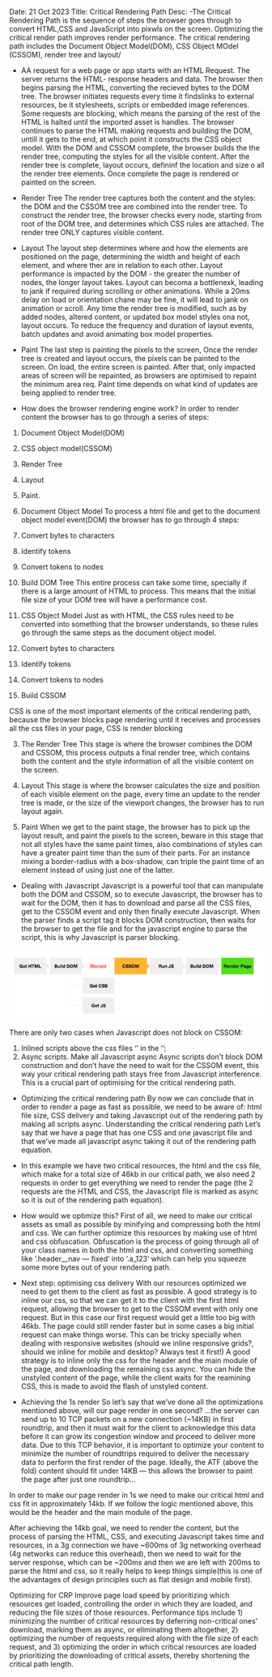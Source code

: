 Date: 21 Oct 2023
Title: Critical Rendering Path
Desc:
-The Critical Rendering Path is the sequence of steps the browser goes through to convert HTML,CSS and JavaScript into pixwls on the screen. Optimizing the critical render path improves render performance. The critical rendering path includes the Document Object Model(DOM), CSS Object MOdel (CSSOM), render tree and layout/

- AA request for a web page or app starts with an HTML Request. The server returns the HTML- response headers and data. The browser then begins parsing the HTML, converting the recieved bytes to the DOM tree. The browser initiates requests every time it findslinks to external resources, be it stylesheets, scripts or embedded image references. Some requests are blocking, which means the parsing of the rest of the HTML is halted until the imported asset is handles. The browser continues to parse the HTML making requests and building the DOM, untill it gets to the end, at which point it constructs the CSS object model. With the DOM and CSSOM complete, the browser builds the the render tree, computing the styles for all the visible content. After the render tree is complete, layout occurs, defininf the location and size o all the render tree elements. Once complete the page is rendered or painted on the screen.

- Render Tree
The render tree captures both the content and the styles: the DOM and the CSSOM tree are combined into the render tree. To construct the render tree, the browser checks every node, starting from root of the DOM tree, and determines which CSS rules are attached. The render tree ONLY captures visible content.

- Layout
The layout step determines where and how the elements are positioned on the page, determining the width and height of each element, and where ther are in relation to each other.
Layout performance is impacted by the DOM - the greater the number of nodes, the longer layout takes. Layout can becoma a bottlenexk, leading to jank if required during scrolling or other animations. While a 20ms delay on load or orientation chane may be fine, it will lead to jank on animation or scroll. Any time the render tree is modified, such as by added nodes, altered content, or updated box model stlyles ona not, layout occurs. 
To reduce the frequency and duration of layout events, batch updates and avoid animating box model properties.

- Paint
The last step is painting the pixels to the screen, Once the render tree is created and layout occurs, the pixels can be painted to the screen. On load, the entire screen is painted. After that, only impacted areas of screen will be repainted, as browsers are optimised to repaint the minimum area req. Paint time depends on what kind of updates are being applied to render tree.

- How does the browser rendering engine work?
In order to render content the browser has to go through a series of steps:
1. Document Object Model(DOM)
2. CSS object model(CSSOM)
3. Render Tree
4. Layout
5. Paint.



1. Document Object Model
To process a html file and get to the document object model event(DOM) the browser has to go through 4 steps:
1. Convert bytes to characters
2. Identify tokens
3. Convert tokens to nodes
4. Build DOM Tree
This entire process can take some time, specially if there is a large amount of HTML to process. This means that the initial file size of your DOM tree will have a performance cost.

2. CSS Object Model
Just as with HTML, the CSS rules need to be converted into something that the browser understands, so these rules go through the same steps as the document object model.
1. Convert bytes to characters
2. Identify tokens
3. Convert tokens to nodes
4. Build CSSOM

CSS is one of the most important elements of the critical rendering path, because the browser blocks page rendering until it receives and processes all the css files in your page, CSS is render blocking

3. The Render Tree
This stage is where the browser combines the DOM and CSSOM, this process outputs a final render tree, which contains both the content and the style information of all the visible content on the screen.

4. Layout
This stage is where the browser calculates the size and position of each visible element on the page, every time an update to the render tree is made, or the size of the viewport changes, the browser has to run layout again.

5. Paint
When we get to the paint stage, the browser has to pick up the layout result, and paint the pixels to the screen, beware in this stage that not all styles have the same paint times, also combinations of styles can have a greater paint time than the sum of their parts. For an instance mixing a border-radius with a box-shadow, can triple the paint time of an element instead of using just one of the latter.

- Dealing with Javascript
Javascript is a powerful tool that can manipulate both the DOM and CSSOM, so to execute Javascript, the browser has to wait for the DOM, then it has to download and parse all the CSS files, get to the CSSOM event and only then finally execute Javascript.
When the parser finds a script tag it blocks DOM construction, then waits for the browser to get the file and for the javascript engine to parse the script, this is why Javascript is parser blocking.

![Alt text](image.png)


There are only two cases when Javascript does not block on CSSOM:
1. Inlined scripts above the css files ‘<link>’ in the ‘<head>’;
2. Async scripts.
Make all Javascript async
Async scripts don’t block DOM construction and don’t have the need to wait for the CSSOM event, this way your critical rendering path stays free from Javascript interference. This is a crucial part of optimising for the critical rendering path.


- Optimizing the critical rendering path
By now we can conclude that in order to render a page as fast as possible, we need to be aware of: html file size, CSS delivery and taking Javascript out of the rendering path by making all scripts async.
Understanding the critical rendering path
Let’s say that we have a page that has one CSS and one javascript file and that we’ve made all javascript async taking it out of the rendering path equation.


- In this example we have two critical resources, the html and the css file, which make for a total size of 46kb in our critical path, we also need 2 requests in order to get everything we need to render the page (the 2 requests are the HTML and CSS, the Javascript file is marked as async so it is out of the rendering path equation).

- How would we optimize this?
First of all, we need to make our critical assets as small as possible by minifying and compressing both the html and css. We can further optimize this resources by making use of html and css obfuscation. Obfuscation is the process of going through all of your class names in both the html and css, and converting something like ‘.header__nav — fixed’ into ‘.a_123’ which can help you squeeze some more bytes out of your rendering path.


- Next step: optimising css delivery
With our resources optimized we need to get them to the client as fast as possible. A good strategy is to inline our css, so that we can get it to the client with the first html request, allowing the browser to get to the CSSOM event with only one request.
But in this case our first request would get a little too big with 46kb. The page could still render faster but in some cases a big initial request can make things worse.
This can be tricky specially when dealing with responsive websites (should we inline responsive grids?, should we inline for mobile and desktop? Always test it first!)
A good strategy is to inline only the css for the header and the main module of the page, and downloading the remaining css async. You can hide the unstyled content of the page, while the client waits for the reamining CSS, this is made to avoid the flash of unstyled content.

- Achieving the 1s render
So let’s say that we’ve done all the optimizations mentioned above, will our page render in one second?
…the server can send up to 10 TCP packets on a new connection (~14KB) in first roundtrip, and then it must wait for the client to acknowledge this data before it can grow its congestion window and proceed to deliver more data.
Due to this TCP behavior, it is important to optimize your content to minimize the number of roundtrips required to deliver the necessary data to perform the first render of the page. Ideally, the ATF (above the fold) content should fit under 14KB — this allows the browser to paint the page after just one roundtrip…

In order to make our page render in 1s we need to make our critical html and css fit in approximately 14kb. If we follow the logic mentioned above, this would be the header and the main module of the page.


After achieving the 14kb goal, we need to render the content, but the process of parsing the HTML, CSS, and executing Javascript takes time and resources, in a 3g connection we have ~600ms of 3g networking overhead (4g networks can reduce this overhead), then we need to wait for the server response, which can be ~200ms and then we are left with 200ms to parse the html and css, so it really helps to keep things simple(this is one of the advantages of design principles such as flat design and mobile first).


Optimizing for CRP
Improve page load speed by prioritizing which resources get loaded, controlling the order in which they are loaded, and reducing the file sizes of those resources. Performance tips include 1) minimizing the number of critical resources by deferring non-critical ones' download, marking them as async, or eliminating them altogether, 2) optimizing the number of requests required along with the file size of each request, and 3) optimizing the order in which critical resources are loaded by prioritizing the downloading of critical assets, thereby shortening the critical path length.